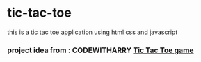 # tic-tac-toe
this is a tic tac toe application using html css and javascript

### project idea from : CODEWITHARRY [Tic Tac Toe game](https://youtu.be/sSLGP-_2gOI)
